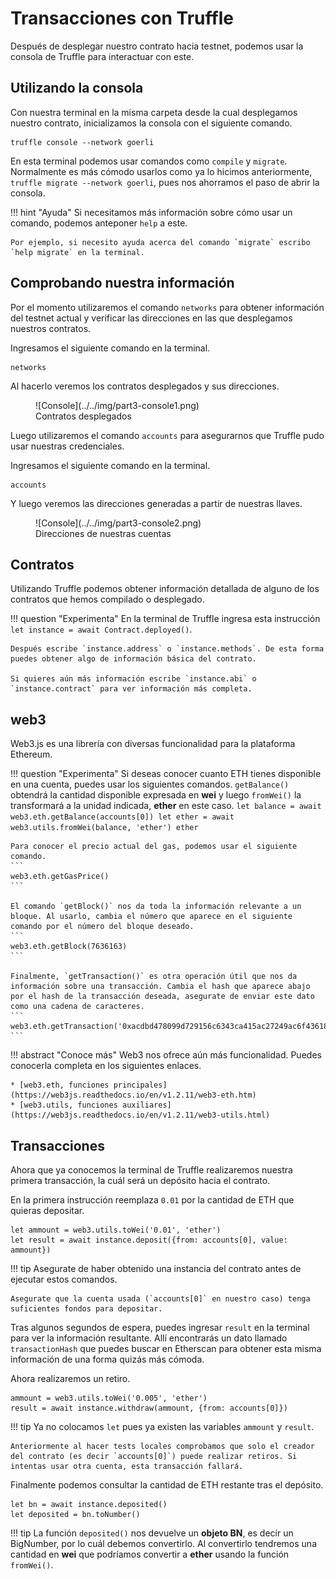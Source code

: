 # Transacciones con Truffle

Después de desplegar nuestro contrato hacia testnet, podemos usar la consola de Truffle para interactuar con este.

## Utilizando la consola

Con nuestra terminal en la misma carpeta desde la cual desplegamos nuestro contrato, inicializamos la consola con el siguiente comando.
```
truffle console --network goerli
```

En esta terminal podemos usar comandos como `compile` y `migrate`. Normalmente es más cómodo usarlos como ya lo hicimos anteriormente, `truffle migrate --network goerli`, pues nos ahorramos el paso de abrir la consola.

!!! hint "Ayuda"
    Si necesitamos más información sobre cómo usar un comando, podemos anteponer `help` a este.

    Por ejemplo, si necesito ayuda acerca del comando `migrate` escribo `help migrate` en la terminal.

## Comprobando nuestra información

Por el momento utilizaremos el comando `networks` para obtener información del testnet actual y verificar las direcciones en las que desplegamos nuestros contratos.

Ingresamos el siguiente comando en la terminal.
```
networks
```

Al hacerlo veremos los contratos desplegados y sus direcciones.

<figure markdown>
  ![Console](../../img/part3-console1.png)
  <figcaption>Contratos desplegados</figcaption>
</figure>

Luego utilizaremos el comando `accounts` para asegurarnos que Truffle pudo usar nuestras credenciales.

Ingresamos el siguiente comando en la terminal.
```
accounts
```

Y luego veremos las direcciones generadas a partir de nuestras llaves.

<figure markdown>
  ![Console](../../img/part3-console2.png)
  <figcaption>Direcciones de nuestras cuentas</figcaption>
</figure>

## Contratos

Utilizando Truffle podemos obtener información detallada de alguno de los contratos que hemos compilado o desplegado.

!!! question "Experimenta"
    En la terminal de Truffle ingresa esta instrucción `let instance = await Contract.deployed()`.
    
    Después escribe `instance.address` o `instance.methods`. De esta forma puedes obtener algo de información básica del contrato.

    Si quieres aún más información escribe `instance.abi` o `instance.contract` para ver información más completa.

## web3

Web3.js es una librería con diversas funcionalidad para la plataforma Ethereum.

!!! question "Experimenta"
    Si deseas conocer cuanto ETH tienes disponible en una cuenta, puedes usar los siguientes comandos. `getBalance()` obtendrá la cantidad disponible expresada en **wei** y luego `fromWei()` la transformará a la unidad indicada, **ether** en este caso.
    ```
    let balance = await web3.eth.getBalance(accounts[0])
    let ether = await web3.utils.fromWei(balance, 'ether')
    ether
    ```

    Para conocer el precio actual del gas, podemos usar el siguiente comando.
    ```
    web3.eth.getGasPrice()
    ```

    El comando `getBlock()` nos da toda la información relevante a un bloque. Al usarlo, cambia el número que aparece en el siguiente comando por el número del bloque deseado.
    ```
    web3.eth.getBlock(7636163)
    ```

    Finalmente, `getTransaction()` es otra operación útil que nos da información sobre una transacción. Cambia el hash que aparece abajo por el hash de la transacción deseada, asegurate de enviar este dato como una cadena de caracteres.
    ```
    web3.eth.getTransaction('0xacdbd478099d729156c6343ca415ac27249ac6f436188dc5c45282913c3ee773')
    ```

!!! abstract "Conoce más"
    Web3 nos ofrece aún más funcionalidad. Puedes conocerla completa en los siguientes enlaces.

    * [web3.eth, funciones principales](https://web3js.readthedocs.io/en/v1.2.11/web3-eth.htm)
    * [web3.utils, funciones auxiliares](https://web3js.readthedocs.io/en/v1.2.11/web3-utils.html)

## Transacciones

Ahora que ya conocemos la terminal de Truffle realizaremos nuestra primera transacción, la cuál será un depósito hacia el contrato.

En la primera instrucción reemplaza `0.01` por la cantidad de ETH que quieras depositar.

```
let ammount = web3.utils.toWei('0.01', 'ether')
let result = await instance.deposit({from: accounts[0], value: ammount})
```

!!! tip
    Asegurate de haber obtenido una instancia del contrato antes de ejecutar estos comandos.

    Asegurate que la cuenta usada (`accounts[0]` en nuestro caso) tenga suficientes fondos para depositar.

Tras algunos segundos de espera, puedes ingresar `result` en la terminal para ver la información resultante. Allí encontrarás un dato llamado `transactionHash` que puedes buscar en Etherscan para obtener esta misma información de una forma quizás más cómoda.

Ahora realizaremos un retiro.

```
ammount = web3.utils.toWei('0.005', 'ether')
result = await instance.withdraw(ammount, {from: accounts[0]})
```

!!! tip
    Ya no colocamos `let` pues ya existen las variables `ammount` y `result`.

    Anteriormente al hacer tests locales comprobamos que solo el creador del contrato (es decir `accounts[0]`) puede realizar retiros. Si intentas usar otra cuenta, esta transacción fallará.

Finalmente podemos consultar la cantidad de ETH restante tras el depósito.

```
let bn = await instance.deposited()
let deposited = bn.toNumber()
```

!!! tip
    La función `deposited()` nos devuelve un **objeto BN**, es decir un BigNumber, por lo cuál debemos convertirlo. Al convertirlo tendremos una cantidad en **wei** que podríamos convertir a **ether** usando la función `fromWei()`.

